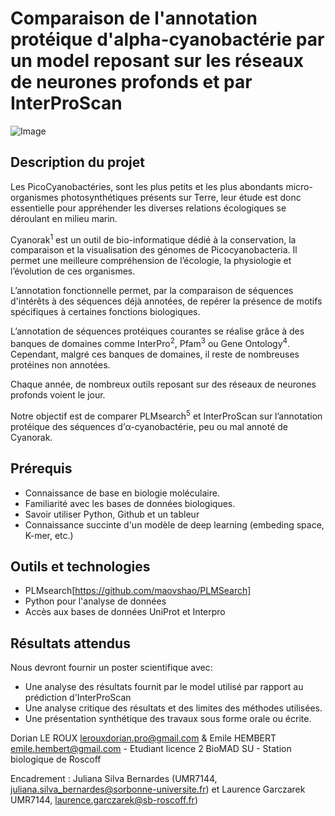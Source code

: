 # Comparaison de l'annotation protéique d'alpha-cyanobactérie par un model reposant sur les réseaux de neurones profonds et par InterProScan 

![Image](https://github.com/user-attachments/assets/afb9f125-205f-4c3c-8d2c-4cfdd300f3ec)
## Description du projet

Les PicoCyanobactéries, sont les plus petits et les plus abondants micro-organismes photosynthétiques présents sur Terre, leur étude est donc essentielle pour appréhender les diverses relations écologiques se déroulant en milieu marin.

Cyanorak<sup>1</sup> est un outil de bio-informatique dédié à la conservation, la comparaison et la visualisation des génomes de Picocyanobacteria. Il permet une meilleure compréhension de l’écologie, la physiologie et l’évolution de ces organismes.

L’annotation fonctionnelle permet, par la comparaison de séquences d'intérêts à des séquences déjà annotées, de repérer la présence de motifs spécifiques à certaines fonctions biologiques.

L’annotation de séquences protéiques courantes se réalise grâce à des banques de domaines comme InterPro<sup>2</sup>, Pfam<sup>3</sup> ou Gene Ontology<sup>4</sup>. 
Cependant, malgré ces banques de domaines, il reste de nombreuses protéines non annotées.

Chaque année, de nombreux outils reposant sur des réseaux de neurones profonds voient le jour. 

Notre objectif est de comparer PLMsearch<sup>5</sup> et InterProScan sur l’annotation protéique des séquences d’α-cyanobactérie, peu ou mal annoté de Cyanorak.

## Prérequis

- Connaissance de base en biologie moléculaire.
- Familiarité avec les bases de données biologiques.
- Savoir utiliser Python, Github et un tableur 
- Connaissance succinte d'un modèle de deep learning (embeding space, K-mer, etc.)

## Outils et technologies

- PLMsearch[https://github.com/maovshao/PLMSearch]
- Python pour l'analyse de données
- Accès aux bases de données UniProt et Interpro

## Résultats attendus

Nous devront fournir un poster scientifique avec:
- Une analyse des résultats fournit par le model utilisé par rapport au prédiction d'InterProScan
- Une analyse critique des résultats et des limites des méthodes utilisées.
- Une présentation synthétique des travaux sous forme orale ou écrite.

 Dorian LE ROUX lerouxdorian.pro@gmail.com & Emile HEMBERT emile.hembert@gmail.com - Etudiant licence 2 BioMAD SU - Station biologique de Roscoff
 
 Encadrement : Juliana Silva Bernardes (UMR7144, juliana.silva_bernardes@sorbonne-universite.fr) et Laurence Garczarek UMR7144, laurence.garczarek@sb-roscoff.fr)
